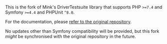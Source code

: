 This is the fork of Mink's DriverTestsuite library that supports PHP `>=7.4` and Symfony `>=4.4` and PHPUnit `^8.0`.

For the documentation, please [refer to the original repository](https://github.com/minkphp/driver-testsuite).

No updates other than Symfony compatibility will be provided, but this fork _might_ be synchronised with the original repository in the future.
